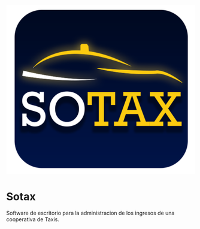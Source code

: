![](/assets/images/Logo-Programa-Taxi.png)
# Sotax
Software de escritorio para la administracion de los ingresos de una cooperativa de Taxis.
